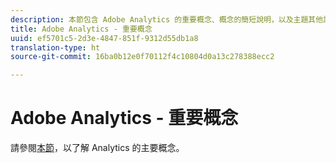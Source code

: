 ```yaml
---
description: 本節包含 Adobe Analytics 的重要概念、概念的簡短說明，以及主題其他詳細資訊的特定文件連結。
title: Adobe Analytics - 重要概念
uuid: ef5701c5-2d3e-4847-851f-9312d55db1a8
translation-type: ht
source-git-commit: 16ba0b12e0f70112f4c10804d0a13c278388ecc2

---
```



# Adobe Analytics - 重要概念

請參閱[本節](/help/landing/an-key-concepts.md)，以了解 Analytics 的主要概念。
